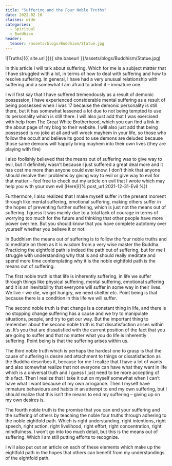 ```yaml
---
title: "Suffering and the Four Noble Truths"
date: 2022-02-10
classes: wide
categories:
  - Spiritual 
  - Buddhism
header: 
  teaser: /assets/blogs/Buddhism/Statue.jpg
---
```


![Truths]({{ site.url }}{{ site.baseurl }}/assets/blogs/Buddhism/Statue.jpg)

In this article I will talk about suffering. Which for me is a subject matter that I have struggled with a lot, in terms of how to deal with suffering and how to resolve suffering. In general, I have had a very unusual relationship with suffering and a somewhat I am afraid to admit it – immature one. 

I will first say that I have suffered tremendously as a result of demonic possession, I have experienced considerable mental suffering as a result of being possessed when I was 17 because the demonic personality is still there, but it has somewhat lessened a lot due to not being tempted to use its personality which is still there. I will also just add that I was exercised with help from The Great White Brotherhood, which you can find a link in the about page of my blog to their website. I will also just add that being possessed is no joke at all and will wreck mayhem in your life, so those who follow the occult and believe its good to use demons are deluded because those same demons will happily bring mayhem into their own lives (they are playing with fire)

I also foolishly believed that the means out of suffering was to give way to evil, but it definitely wasn’t because I just suffered a great deal more and it has cost me more than anyone could ever know. I don’t think that anyone should resolve their problems by giving way to evil or give way to evil for that matter – feel free to check out my article on evil that I wrote which may help you with your own evil [Here]({% post_url 2021-12-31-Evil %})

Furthermore, I also realized that I make myself suffer in the present moment through like mental suffering, emotional suffering, making others suffer in the hopes of preventing further suffering, which is just not the means out of suffering. I guess it was mainly due to a total lack of courage in terms of worrying too much for the future and thinking that other people have more power over me. But you should know that you have complete autotomy over yourself whether you believe it or not.

In Buddhism the means out of suffering is to follow the four noble truths and to meditate on them as it is wisdom from a very wise master the Buddha. Practicing the eightfold path is indeed the path out of suffering, but for me I struggle with understanding why that is and should really meditate and spend more time contemplating why it is the noble eightfold path is the means out of suffering. 

The first noble truth is that life is inherently suffering, in life we suffer through things like physical suffering, mental suffering, emotional suffering and it is an inevitability that everyone will suffer in some way in their lives. We live – we die, we get hungry, we need shelter etc. Point being is that because there is a condition in this life we will suffer.

The second noble truth is that change is a constant thing in life, and there is no stopping change suffering has a cause and we try to manipulate situations, people, and try to get our way. But the important thing to remember about the second noble truth is that dissatisfaction arises within us. It’s you that are dissatisfied with the current position of the fact that you are going to suffer and that no matter what you do life is inherently suffering. Point being is that the suffering arises within us.

The third noble truth which is perhaps the hardest one to grasp is that the cause of suffering is desire and attachment to things or dissatisfaction as the Buddha describes it, because for me I realize that I have a lot of wants and also somewhat realize that not everyone can have what they want in life which is a universal truth and I guess I just need to be more accepting of this fact. Then I realize that I take it out on myself somewhat when I can’t have what I want because of my own arrogance. Then I myself have immature behaviours and habits in an attempt to end my own suffering, but I should realize that this isn’t the means to end my suffering – giving up on my own desires is.

The fourth noble truth is the promise that you can end your suffering and the suffering of others by teaching the noble four truths through adhering to the noble eightfold path. Which is right understanding, right intentions, right speech, right action, right livelihood, right effort, right concentration, right mindfulness. I won’t go into too much detail, but this is the means out of suffering. Which I am still putting efforts to recognize. 

I will also put out an article on each of these elements which make up the eightfold path in the hopes that others can benefit from my understandings of the eightfold path.
